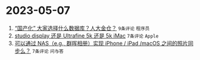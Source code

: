 # 2023-05-07

1. [“国产化” 大家选择什么数据库？人大金仓？](https://www.v2ex.com/t/937986) `9条评论` `程序员`
1. [studio display 还是 Ultrafine 5k 还是 5k iMac](https://www.v2ex.com/t/937987) `7条评论` `Apple`
1. [可以通过 NAS（e.g., 群晖相册）实现 iPhone / iPad /macOS 之间的照片同步么？](https://www.v2ex.com/t/937982) `7条评论` `问与答`
